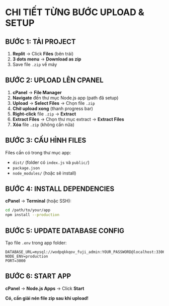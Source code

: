 # CHI TIẾT TỪNG BƯỚC UPLOAD & SETUP

## BƯỚC 1: TẢI PROJECT
1. **Replit** → Click **Files** (bên trái)
2. **3 dots menu** → **Download as zip**
3. Save file `.zip` về máy

## BƯỚC 2: UPLOAD LÊN CPANEL
1. **cPanel** → **File Manager**
2. **Navigate** đến thư mục Node.js app (path đã setup)
3. **Upload** → **Select Files** → Chọn file `.zip`
4. **Chờ upload xong** (thanh progress bar)
5. **Right-click** file `.zip` → **Extract**
6. **Extract Files** → Chọn thư mục extract → **Extract Files**
7. **Xóa** file `.zip` (không cần nữa)

## BƯỚC 3: CẤU HÌNH FILES
Files cần có trong thư mục app:
- `dist/` (folder có `index.js` và `public/`)
- `package.json`
- `node_modules/` (hoặc sẽ install)

## BƯỚC 4: INSTALL DEPENDENCIES
**cPanel** → **Terminal** (hoặc SSH):
```bash
cd /path/to/your/app
npm install --production
```

## BƯỚC 5: UPDATE DATABASE CONFIG
Tạo file `.env` trong app folder:
```
DATABASE_URL=mysql://wodpqkkqov_fuji_admin:YOUR_PASSWORD@localhost:3306/wodpqkkqov_fuji_korea_db
NODE_ENV=production
PORT=3000
```

## BƯỚC 6: START APP
**cPanel** → **Node.js Apps** → Click **Start**

**Có, cần giải nén file zip sau khi upload!**